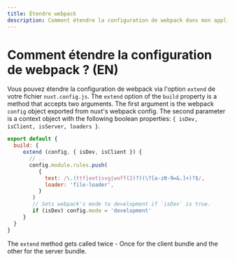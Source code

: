 ```yaml
---
title: Étendre webpack
description: Comment étendre la configuration de webpack dans mon application Nuxt.js ?
---
```


# Comment étendre la configuration de webpack ? (EN)

Vous pouvez étendre la configuration de webpack via l'option `extend` de votre fichier `nuxt.config.js`. The `extend` option
of the `build` property is a method that accepts two arguments. The first argument is the webpack `config` object exported from nuxt's webpack config. The second parameter is a context object with the following boolean properties: `{ isDev, isClient, isServer, loaders }`.

```js
export default {
  build: {
     extend (config, { isDev, isClient }) {
       // ..
       config.module.rules.push(
          {
            test: /\.(ttf|eot|svg|woff(2)?)(\?[a-z0-9=&.]+)?$/,
            loader: 'file-loader',
          }
        )
        // Sets webpack's mode to development if `isDev` is true.
        if (isDev) config.mode = 'development'
     }
  }
}
```
The `extend` method gets called twice - Once for the client bundle and the other for the server bundle.
